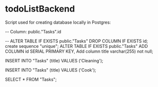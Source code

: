 # todoListBackend

Script used for creating database locally in Postgres: 

-- Column: public."Tasks".id

-- ALTER TABLE IF EXISTS public."Tasks" DROP COLUMN IF EXISTS id;
create sequence "unique";
ALTER TABLE IF EXISTS public."Tasks"
    ADD COLUMN id SERIAL PRIMARY KEY, 
	Add column title varchar(255) not null;
	
INSERT INTO "Tasks" (title)
VALUES ('Cleaning');

INSERT INTO "Tasks" (title)
VALUES ('Cook');

SELECT * FROM "Tasks";



